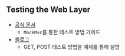 ## Testing the Web Layer
- [공식 문서](https://spring.io/guides/gs/testing-web/)
  - `MockMvc`를 통한 테스트 방법 가이드
- [블로그](https://shinsunyoung.tistory.com/52)
  - GET, POST 테스트 방법을 예제를 통해 설명
